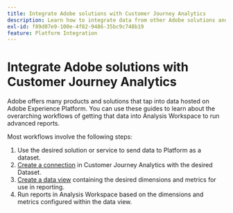 ```yaml
---
title: Integrate Adobe solutions with Customer Journey Analytics
description: Learn how to integrate data from other Adobe solutions and services.
exl-id: f89d07e9-100e-4f82-9486-35bc9c748b19
feature: Platform Integration
---
```

# Integrate Adobe solutions with Customer Journey Analytics

Adobe offers many products and solutions that tap into data hosted on Adobe Experience Platform. You can use these guides to learn about the overarching workflows of getting that data into Analysis Workspace to run advanced reports.

Most workflows involve the following steps:

1. Use the desired solution or service to send data to Platform as a dataset.
2. [Create a connection](/help/connections/create-connection.md) in Customer Journey Analytics with the desired Dataset.
3. [Create a data view](/help/data-views/create-dataview.md) containing the desired dimensions and metrics for use in reporting.
4. Run reports in Analysis Workspace based on the dimensions and metrics configured within the data view.
